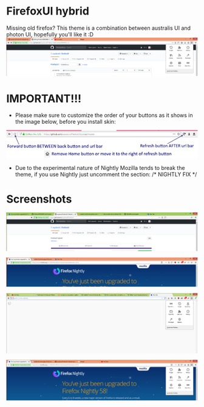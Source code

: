 # FirefoxUI hybrid
Missing old firefox?
This theme is a combination between australis UI and photon UI, hopefully you'll like it :D
![Screenshot](screenshotmain2.PNG)

# IMPORTANT!!!
- Please make sure to customize the order of your buttons as it shows in the image below, before you install skin:

![Screenshot](screenshotrules.png)
- Due to the experimental nature of Nightly Mozilla tends to break the theme, if you use Nightly just uncomment the section: 
/* NIGHTLY FIX */

# Screenshots
![Screenshot](screenshot1.PNG)

![Screenshot](screenshot2.PNG)

![Screenshot](image3.PNG)

![Screenshot](screenshotmain.PNG)
